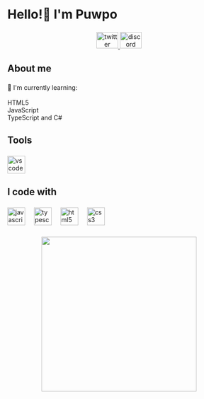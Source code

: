 <h1 align="left">Hello!👋 I'm Puwpo</h1>

###

<div align="center">
  <a href="https://x.com/puwpo_?s=21" target="_blank">
    <img src="https://raw.githubusercontent.com/maurodesouza/profile-readme-generator/master/src/assets/icons/social/twitter/default.svg" width="49" height="37" alt="twitter logo"  />
  </a>
  <a href="https://discord.com/users/797288687841837056" target="_blank">
    <img src="https://raw.githubusercontent.com/maurodesouza/profile-readme-generator/master/src/assets/icons/social/discord/default.svg" width="49" height="37" alt="discord logo"  />
  </a>
</div>

###

<h2 align="left">About me</h2>

###

<p align="left">🌱 I'm currently learning:<br><br>HTML5 <br>JavaScript <br>TypeScript and C#</p>

###

<h2 align="left">Tools</h2>

###

<div align="left">
  <img src="https://cdn.jsdelivr.net/gh/devicons/devicon/icons/vscode/vscode-original.svg" height="40" alt="vscode logo"  />
</div>

###

<h2 align="left">I code with</h2>

###

<div align="left">
  <img src="https://cdn.jsdelivr.net/gh/devicons/devicon/icons/javascript/javascript-original.svg" height="40" alt="javascript logo"  />
  <img width="12" />
  <img src="https://cdn.jsdelivr.net/gh/devicons/devicon/icons/typescript/typescript-original.svg" height="40" alt="typescript logo"  />
  <img width="12" />
  <img src="https://cdn.jsdelivr.net/gh/devicons/devicon/icons/html5/html5-original.svg" height="40" alt="html5 logo"  />
  <img width="12" />
  <img src="https://cdn.jsdelivr.net/gh/devicons/devicon/icons/css3/css3-original.svg" height="40" alt="css3 logo"  />
</div>

###

<div align="center">
  <img height="350" src="https://cdn.discordapp.com/attachments/1194749499428573295/1202635977026310254/1F9FE2E1-7CA4-484D-B341-83C14F235BA4.gif?ex=65ce2d08&is=65bbb808&hm=b23262ec37353d31d27cb443e65b37b59b5eea9190c5e1974c1621cb6761b74e&"  />
</div>

###
